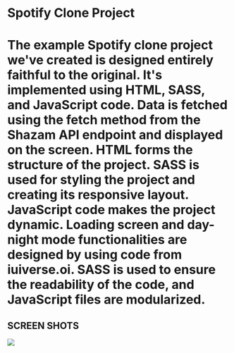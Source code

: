 <h1>Spotify Clone Project <h1>

The example Spotify clone project we've created is designed entirely faithful to the original. It's implemented using HTML, SASS, and JavaScript code. Data is fetched using the fetch method from the Shazam API endpoint and displayed on the screen. HTML forms the structure of the project. SASS is used for styling the project and creating its responsive layout. JavaScript code makes the project dynamic. Loading screen and day-night mode functionalities are designed by using code from iuiverse.oi. SASS is used to ensure the readability of the code, and JavaScript files are modularized.

<h2>SCREEN SHOTS</h2>

![](Screen.gif)
